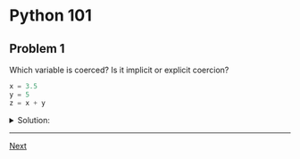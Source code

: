# Python 101
## Problem 1

Which variable is coerced? Is it implicit or explicit coercion?

```Python
x = 3.5
y = 5
z = x + y
```

<details>
  <summary>Solution:</summary>

  The variable x is assigned to the float 3.5, the variable y is assigned to the integer 5. The variable z is assigned to the evaluated result of x + y. When x and y are added, y is implicitly coerced to a float as Python can not add different variable types. This is an example of implicit coercion.

</details>

---

[Next](02.md)
